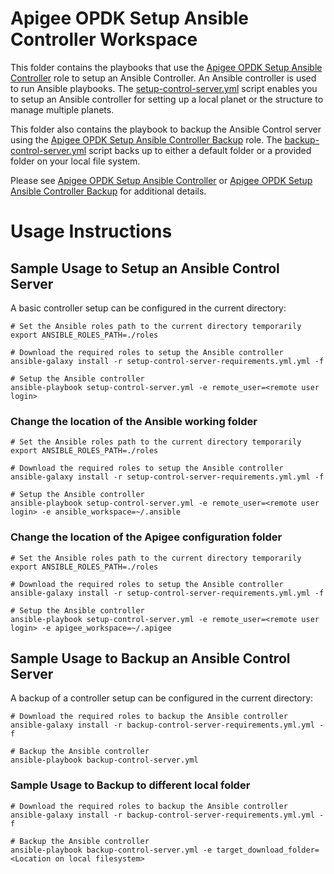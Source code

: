 # Apigee OPDK Setup Ansible Controller Workspace

This folder contains the playbooks that use the [Apigee OPDK Setup Ansible Controller](https://github.com/carlosfrias/apigee-opdk-setup-ansible-controller) 
role to setup an Ansible Controller. An Ansible controller is used to run Ansible playbooks. The
[setup-control-server.yml](setup-control-server.yml) script enables you to setup an
Ansible controller for setting up a local planet or the structure to manage multiple planets.

This folder also contains the playbook to backup the Ansible Control server using the
[Apigee OPDK Setup Ansible Controller Backup](https://github.com/carlosfrias/apigee-opdk-setup-ansible-controller-backup)
role. The [backup-control-server.yml](backup-control-server.yml) script backs up to either a default folder or a provided folder on your local file system.

Please see [Apigee OPDK Setup Ansible Controller](https://github.com/carlosfrias/apigee-opdk-setup-ansible-controller) or 
[Apigee OPDK Setup Ansible Controller Backup](https://github.com/carlosfrias/apigee-opdk-setup-ansible-controller-backup)
for additional details.

# Usage Instructions

## Sample Usage to Setup an Ansible Control Server 

A basic controller setup can be configured in the current directory: 

    # Set the Ansible roles path to the current directory temporarily
    export ANSIBLE_ROLES_PATH=./roles
    
    # Download the required roles to setup the Ansible controller
    ansible-galaxy install -r setup-control-server-requirements.yml.yml -f
    
    # Setup the Ansible controller
    ansible-playbook setup-control-server.yml -e remote_user=<remote user login>

### Change the location of the Ansible working folder
   
    # Set the Ansible roles path to the current directory temporarily
    export ANSIBLE_ROLES_PATH=./roles
    
    # Download the required roles to setup the Ansible controller
    ansible-galaxy install -r setup-control-server-requirements.yml.yml -f
    
    # Setup the Ansible controller
    ansible-playbook setup-control-server.yml -e remote_user=<remote user login> -e ansible_workspace=~/.ansible
    
### Change the location of the Apigee configuration folder
   
    # Set the Ansible roles path to the current directory temporarily
    export ANSIBLE_ROLES_PATH=./roles
    
    # Download the required roles to setup the Ansible controller
    ansible-galaxy install -r setup-control-server-requirements.yml.yml -f
    
    # Setup the Ansible controller
    ansible-playbook setup-control-server.yml -e remote_user=<remote user login> -e apigee_workspace=~/.apigee
    
## Sample Usage to Backup an Ansible Control Server 

A backup of a controller setup can be configured in the current directory: 

    # Download the required roles to backup the Ansible controller
    ansible-galaxy install -r backup-control-server-requirements.yml.yml -f
    
    # Backup the Ansible controller
    ansible-playbook backup-control-server.yml 
    
### Sample Usage to Backup to different local folder
   
    # Download the required roles to backup the Ansible controller
    ansible-galaxy install -r backup-control-server-requirements.yml.yml -f
    
    # Backup the Ansible controller
    ansible-playbook backup-control-server.yml -e target_download_folder=<Location on local filesystem>
    

       


